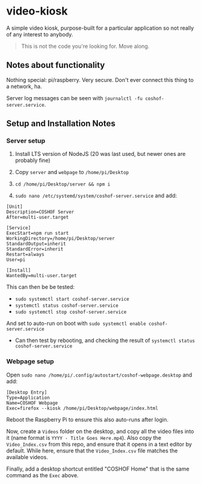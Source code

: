 # video-kiosk

A simple video kiosk, purpose-built for a particular application so not really of any interest to anybody.

> This is not the code you're looking for. Move along.

## Notes about functionality

Nothing special: pi/raspberry. Very secure. Don't ever connect this thing to a network, ha.

Server log messages can be seen with `journalctl -fu coshof-server.service`.

## Setup and Installation Notes

### Server setup

1. Install LTS version of NodeJS (20 was last used, but newer ones are probably fine)

1. Copy `server` and `webpage` to `/home/pi/Desktop`

1. `cd /home/pi/Desktop/server && npm i`

1. `sudo nano /etc/systemd/system/coshof-server.service` and add:
```
[Unit]
Description=COSHOF Server
After=multi-user.target

[Service]
ExecStart=npm run start
WorkingDirectory=/home/pi/Desktop/server
StandardOutput=inherit
StandardError=inherit
Restart=always
User=pi

[Install]
WantedBy=multi-user.target
```

This can then be be tested:
- `sudo systemctl start coshof-server.service`
- `systemctl status coshof-server.service`
- `sudo systemctl stop coshof-server.service`

And set to auto-run on boot with `sudo systemctl enable coshof-server.service`
- Can then test by rebooting, and checking the result of `systemctl status coshof-server.service`

### Webpage setup

Open `sudo nano /home/pi/.config/autostart/coshof-webpage.desktop` and add:
```
[Desktop Entry]
Type=Application
Name=COSHOF Webpage
Exec=firefox --kiosk /home/pi/Desktop/webpage/index.html
```

Reboot the Raspberry Pi to ensure this also auto-runs after login.

Now, create a `Videos` folder on the desktop, and copy all the video files into it (name format is `YYYY - Title Goes Here.mp4`). Also copy the `Video_Index.csv` from this repo, and ensure that it opens in a text editor by default. While here, ensure that the `Video_Index.csv` file matches the available videos.

Finally, add a desktop shortcut entitled "COSHOF Home" that is the same command as the `Exec` above.